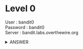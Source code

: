 # Level 0

User : bandit0 <br />
Password : bandit0 <br />
Server : bandit.labs.overthewire.org

<details><summary>ANSWER</summary>
<p>

```bash
ssh -p 2220 bandit0@bandit.labs.overthewire.org
```

</p>
</details>